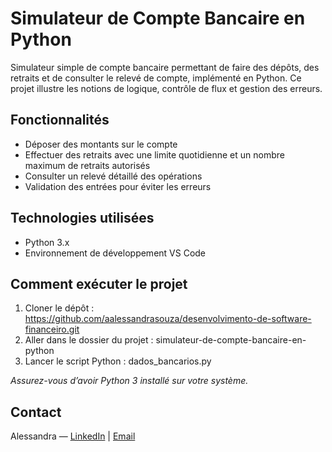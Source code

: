 # Simulateur de Compte Bancaire en Python

Simulateur simple de compte bancaire permettant de faire des dépôts, des retraits et de consulter le relevé de compte, implémenté en Python. Ce projet illustre les notions de logique, contrôle de flux et gestion des erreurs.

## Fonctionnalités

- Déposer des montants sur le compte
- Effectuer des retraits avec une limite quotidienne et un nombre maximum de retraits autorisés
- Consulter un relevé détaillé des opérations
- Validation des entrées pour éviter les erreurs

## Technologies utilisées

- Python 3.x
- Environnement de développement VS Code

## Comment exécuter le projet

1. Cloner le dépôt : https://github.com/aalessandrasouza/desenvolvimento-de-software-financeiro.git
2. Aller dans le dossier du projet : simulateur-de-compte-bancaire-en-python
3. Lancer le script Python : dados_bancarios.py

*Assurez-vous d’avoir Python 3 installé sur votre système.*

## Contact

Alessandra — [LinkedIn](https://www.linkedin.com/in/alessandrasouza97) | [Email](mailto:alessandrasouza6178@gmail.com)



